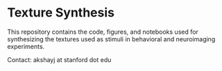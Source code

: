 # Texture Synthesis
This repository contains the code, figures, and notebooks used for synthesizing the textures used as stimuli in behavioral and neuroimaging experiments.

Contact: akshayj at stanford dot edu
